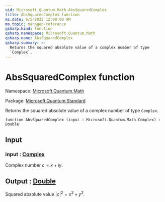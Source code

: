 ```yaml
---
uid: Microsoft.Quantum.Math.AbsSquaredComplex
title: AbsSquaredComplex function
ms.date: 6/5/2023 12:00:00 AM
ms.topic: managed-reference
qsharp.kind: function
qsharp.namespace: Microsoft.Quantum.Math
qsharp.name: AbsSquaredComplex
qsharp.summary: >-
  Returns the squared absolute value of a complex number of type
  `Complex`.
---
```


# AbsSquaredComplex function

Namespace: [Microsoft.Quantum.Math](xref:Microsoft.Quantum.Math)

Package: [Microsoft.Quantum.Standard](https://nuget.org/packages/Microsoft.Quantum.Standard)


Returns the squared absolute value of a complex number of type`Complex`.

```qsharp
function AbsSquaredComplex (input : Microsoft.Quantum.Math.Complex) : Double
```


## Input

### input : [Complex](xref:Microsoft.Quantum.Math.Complex)

Complex number $c = x + i y$.



## Output : [Double](xref:microsoft.quantum.qsharp.valueliterals#double-literals)

Squared absolute value $|c|^2 = x^2 + y^2$.